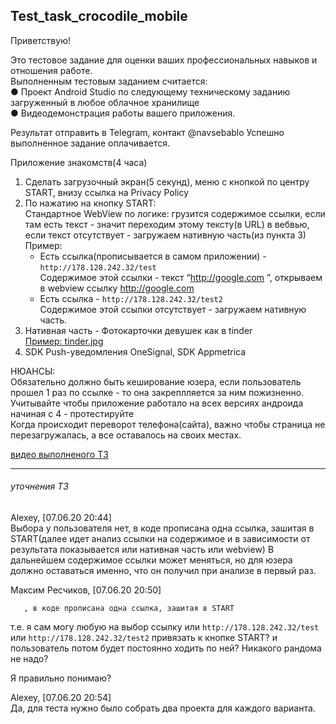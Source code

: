 ## Test_task_crocodile_mobile

Приветствую!

Это тестовое задание для оценки ваших профессиональных навыков и отношения работе.  
Выполненным тестовым заданием считается:  
● Проект Android Studio по следующему техническому заданию загруженный в
любое облачное хранилище  
● Видеодемонстрация работы вашего приложения.

Результат отправить в Telegram, контакт @navsebablo
Успешно выполненное задание оплачивается.

Приложение знакомств(4 часа)
1) Сделать загрузочный экран(5 секунд), меню с кнопкой по центру START, внизу
ссылка на Privacy Policy
2) По нажатию на кнопку START:  
Стандартное WebView по логике: грузится содержимое ссылки, если там есть текст - значит переходим этому тексту(в URL) в
вебвью, если текст отсутствует - загружаем нативную часть(из пункта 3)  
Пример:
    * Есть ссылка(прописывается в самом приложении) - `http://178.128.242.32/test`  
Содержимое этой ссылки - текст “http://google.com ”, открываем в webview
ссылку http://google.com
    * Есть ссылка - `http://178.128.242.32/test2`  
Содержимое этой ссылки отсутствует - загружаем нативную часть.
3) Нативная часть - Фотокарточки девушек как в tinder  
[Пример: tinder.jpg](https://cdn.wccftech.com/wp-content/uploads/2018/06/tinder.jpg)
4) SDK Push-уведомления OneSignal, SDK Appmetrica

НЮАНСЫ:  
Обязательно должно быть кеширование юзера, если пользователь прошел 1 раз по
ссылке - то она закреплляется за ним пожизненно.  
Учитывайте чтобы приложение работало на всех версиях андроида начиная с 4 -
протестируйте  
Когда происходит переворот телефона(сайта), важно чтобы страница не
перезагружалась, а все оставалось на своих местах.

[видео выполненого ТЗ](https://youtu.be/7QtU7zn80Io)

********************

###### уточнения ТЗ
Alexey, [07.06.20 20:44]  
Выбора у пользователя нет, в коде прописана одна ссылка, зашитая в START(далее идет анализ ссылки на содержимое и в зависимости от результата показывается или нативная часть или webview)
В дальнейшем содержимое ссылки может меняться, но для юзера должно оставаться именно, что он получил при анализе в первый раз.

Максим Ресчиков, [07.06.20 20:50]

       , в коде прописана одна ссылка, зашитая в START

т.е. я сам могу любую на выбор ссылку
или `http://178.128.242.32/test` или
`http://178.128.242.32/test2`
привязать к кнопке START? и пользователь потом будет постоянно ходить по ней?
Никакого рандома не надо?

Я правильно понимаю?

Alexey, [07.06.20 20:54]  
Да, для теста нужно было собрать два проекта для каждого варианта.
